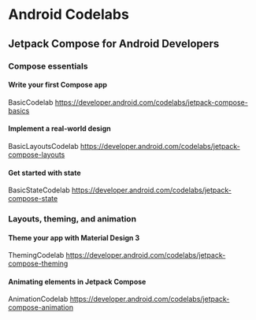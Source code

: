 # Android Codelabs
## Jetpack Compose for Android Developers
### Compose essentials
#### Write your first Compose app
BasicCodelab
https://developer.android.com/codelabs/jetpack-compose-basics
#### Implement a real-world design
BasicLayoutsCodelab
https://developer.android.com/codelabs/jetpack-compose-layouts
#### Get started with state
BasicStateCodelab
https://developer.android.com/codelabs/jetpack-compose-state

### Layouts, theming, and animation
#### Theme your app with Material Design 3
ThemingCodelab
https://developer.android.com/codelabs/jetpack-compose-theming
#### Animating elements in Jetpack Compose
AnimationCodelab
https://developer.android.com/codelabs/jetpack-compose-animation

